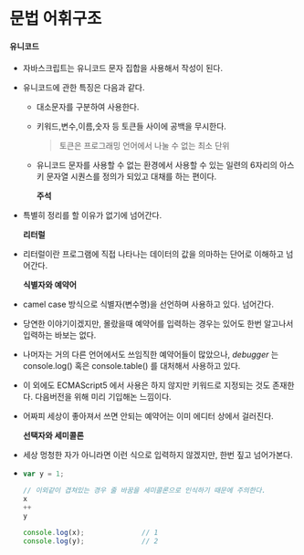 # 문법 어휘구조

#### 유니코드

* 자바스크립트는 유니코드 문자 집합을 사용해서 작성이 된다.
* 유니코드에 관한 특징은 다음과 같다.
  * 대소문자를 구분하여 사용한다.
  * 키워드,변수,이름,숫자 등 토큰들 사이에 공백을 무시한다.       

    > 토큰은 프로그래밍 언어에서 나눌 수 없는 최소 단위

  * 유니코드 문자를 사용할 수 없는 환경에서 사용할 수 있는 일련의 6자리의 아스키 문자열 시퀀스를 정의가 되있고 대채를 하는 편이다.

    **주석**
* 특별히 정리를 할 이유가 없기에 넘어간다.

  **리터럴**

* 리터럴이란 프로그램에 직접 나타나는 데이터의 값을 의마하는 단어로 이해하고 넘어간다.

  **식별자와 예약어**

* camel case 방식으로 식별자\(변수명\)을 선언하며 사용하고 있다. 넘어간다.
* 당연한 이야기이겠지만, 몰랐을때 예약어를 입력하는 경우는 있어도 한번 알고나서 입력하는 바보는 없다.
* 나머자는 거의 다른 언어에서도 쓰임직한 예약어들이 많았으나, _debugger_ 는 console.log\(\) 혹은 console.table\(\) 를 대처해서 사용하고 있다.
* 이 외에도 ECMAScript5 에서 사용은 하지 않지만 키워드로 지정되는 것도 존재한다. 다음버전을 위해 미리 기입해논 느낌이다.
* 어짜피 세상이 좋아져서 쓰면 안되는 예약어는 이미 에디터 상에서 걸러진다.

  **선택자와 세미콜론**

* 세상 멍청한 자가 아니라면 이런 식으로 입력하지 않겠지만, 한번 짚고 넘어가본다.
* ```javascript
  var y = 1;

  // 이외같이 겹쳐있는 경우 줄 바꿈을 세미콜론으로 인식하기 때문에 주의한다.
  x
  ++
  y

  console.log(x);              // 1 
  console.log(y);              // 2
  ```

